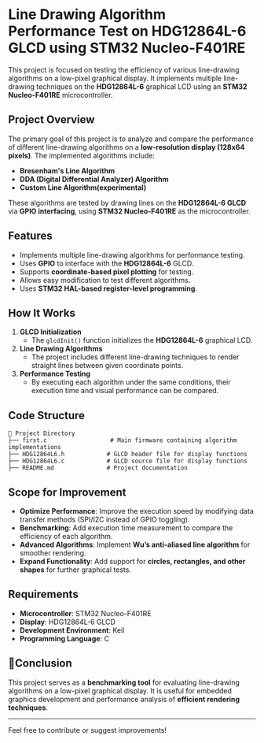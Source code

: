# Line Drawing Algorithm Performance Test on HDG12864L-6 GLCD using STM32 Nucleo-F401RE

This project is focused on testing the efficiency of various line-drawing algorithms on a low-pixel graphical display. It implements multiple line-drawing techniques on the **HDG12864L-6** graphical LCD using an **STM32 Nucleo-F401RE** microcontroller.

## Project Overview

The primary goal of this project is to analyze and compare the performance of different line-drawing algorithms on a **low-resolution display (128x64 pixels)**. The implemented algorithms include:

- **Bresenham's Line Algorithm**
- **DDA (Digital Differential Analyzer) Algorithm**
- **Custom Line Algorithm(experimental)**

These algorithms are tested by drawing lines on the **HDG12864L-6 GLCD** via **GPIO interfacing**, using **STM32 Nucleo-F401RE** as the microcontroller.

## Features

- Implements multiple line-drawing algorithms for performance testing.
- Uses **GPIO** to interface with the **HDG12864L-6** GLCD.
- Supports **coordinate-based pixel plotting** for testing.
- Allows easy modification to test different algorithms.
- Uses **STM32 HAL-based register-level programming**.

## How It Works

1. **GLCD Initialization**
   - The `glcdInit()` function initializes the **HDG12864L-6** graphical LCD.
2. **Line Drawing Algorithms**
   - The project includes different line-drawing techniques to render straight lines between given coordinate points.
3. **Performance Testing**
   - By executing each algorithm under the same conditions, their execution time and visual performance can be compared.

## Code Structure

```
📂 Project Directory
├── first.c                  # Main firmware containing algorithm implementations
├── HDG12864L6.h            # GLCD header file for display functions
├── HDG12864L6.c            # GLCD source file for display functions
├── README.md               # Project documentation
```

## Scope for Improvement

- **Optimize Performance**: Improve the execution speed by modifying data transfer methods (SPI/I2C instead of GPIO toggling).
- **Benchmarking**: Add execution time measurement to compare the efficiency of each algorithm.
- **Advanced Algorithms**: Implement **Wu’s anti-aliased line algorithm** for smoother rendering.
- **Expand Functionality**: Add support for **circles, rectangles, and other shapes** for further graphical tests.

## Requirements

- **Microcontroller**: STM32 Nucleo-F401RE
- **Display**: HDG12864L-6 GLCD
- **Development Environment**: Keil
- **Programming Language**: C

## 📜Conclusion

This project serves as a **benchmarking tool** for evaluating line-drawing algorithms on a low-pixel graphical display. It is useful for embedded graphics development and performance analysis of **efficient rendering techniques**.

---

Feel free to contribute or suggest improvements! 


